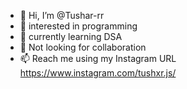 - 👋 Hi, I’m @Tushar-rr
- 👀 interested in programming 
- 🌱 currently learning DSA
- 💞️ Not looking for collaboration 
- 📫 Reach me using my Instagram URL https://www.instagram.com/tushxr.js/

<!---
Tushar-rr/Tushar-rr is a ✨ special ✨ repository because its `README.md` (this file) appears on your GitHub profile.
You can click the Preview link to take a look at your changes.
--->
